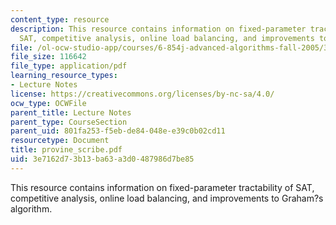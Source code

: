 ```yaml
---
content_type: resource
description: This resource contains information on fixed-parameter tractability of
  SAT, competitive analysis, online load balancing, and improvements to Graham?s algorithm.
file: /ol-ocw-studio-app/courses/6-854j-advanced-algorithms-fall-2005/3e7162d73b13ba63a3d0487986d7be85_provine_scribe.pdf
file_size: 116642
file_type: application/pdf
learning_resource_types:
- Lecture Notes
license: https://creativecommons.org/licenses/by-nc-sa/4.0/
ocw_type: OCWFile
parent_title: Lecture Notes
parent_type: CourseSection
parent_uid: 801fa253-f5eb-de84-048e-e39c0b02cd11
resourcetype: Document
title: provine_scribe.pdf
uid: 3e7162d7-3b13-ba63-a3d0-487986d7be85
---
```

This resource contains information on fixed-parameter tractability of SAT, competitive analysis, online load balancing, and improvements to Graham?s algorithm.